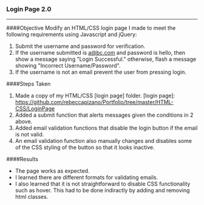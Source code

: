 ### Login Page 2.0
---
####Objective
Modify an HTML/CSS login page I made to meet the following requirements using Javascript and jQuery:
1. Submit the username and password for verification.
2. If the username submitted is a@bc.com and password is hello, then show a message saying "Login Successful." otherwise, flash a message showing "Incorrect Username/Password".
3. If the username is not an email prevent the user from pressing login.

####Steps Taken
1. Made a copy of my HTML/CSS [login page] folder.
[login page]: https://github.com/rebeccapizano/Portfolio/tree/master/HTML-CSS/LoginPage
2. Added a submit function that alerts messages given the conditions in 2 above.
3. Added email validation functions that disable the login button if the email is not valid.
4. An email validation function also manually changes and disables some of the CSS styling of the button so that it looks inactive.

####Results
* The page works as expected.
* I learned there are different formats for validating emails.
* I also learned that it is not straightforward to disable CSS functionality such as hover. This had to be done indiractly by adding and removing html classes.
